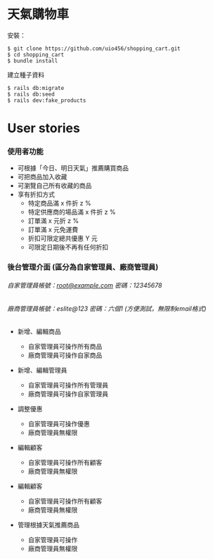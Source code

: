 # 天氣購物車

安裝：

```
$ git clone https://github.com/uio456/shopping_cart.git
$ cd shopping_cart
$ bundle install
```

建立種子資料

```
$ rails db:migrate
$ rails db:seed
$ rails dev:fake_products
```

# User stories

### 使用者功能

- 可根據「今日、明日天氣」推薦購買商品
- 可把商品加入收藏
- 可瀏覽自己所有收藏的商品
- 享有折扣方式
  - 特定商品滿 x 件折 z %
  - 特定供應商的場品滿 x 件折 z %
  - 訂單滿 x 元折 z %
  - 訂單滿 x 元免運費
  - 折扣可限定總共優惠 Y 元
  - 可限定日期後不再有任何折扣

### 後台管理介面 (區分為自家管理員、廠商管理員)

###### 自家管理員帳號：root@example.com 密碼：12345678
###### 廠商管理員帳號：eslite@123 密碼：六個1 (方便測試，無限制email格式)

- 新增、編輯商品
  - 自家管理員可操作所有商品
  - 廠商管理員可操作自家商品

- 新增、編輯管理員
  - ​自家管理員可操作所有管理員
  - 廠商管理員可操作自家管理員

- 調整優惠
  - 自家管理員可操作優惠
  - 廠商管理員無權限

- 編輯顧客
  - 自家管理員可操作所有顧客
  - 廠商管理員無權限

- 編輯顧客
  - 自家管理員可操作所有顧客
  - 廠商管理員無權限

- 管理根據天氣推薦商品
  - 自家管理員可操作
  - 廠商管理員無權限



